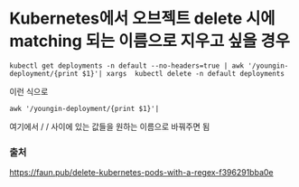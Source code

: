# Kubernetes에서 오브젝트 delete 시에 matching 되는 이름으로 지우고 싶을 경우

```
kubectl get deployments -n default --no-headers=true | awk '/youngin-deployment/{print $1}'| xargs  kubectl delete -n default deployments
```

이런 식으로 
```
awk '/youngin-deployment/{print $1}'| 
```
여기에서 / / 사이에 있는 값들을 원하는 이름으로 바꿔주면 됨

### 출처
 https://faun.pub/delete-kubernetes-pods-with-a-regex-f396291bba0e